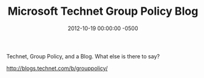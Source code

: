 ﻿---
title:  Microsoft Technet Group Policy Blog
date:   2012-10-19 00:00:00 -0500
categories: IT
---

Technet, Group Policy, and a Blog. What else is there to say?

http://blogs.technet.com/b/grouppolicy/
